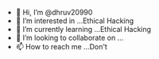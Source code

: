 - 👋 Hi, I’m @dhruv20990
- 👀 I’m interested in ...Ethical Hacking
- 🌱 I’m currently learning ...Ethical Hacking
- 💞️ I’m looking to collaborate on ...
- 📫 How to reach me ...Don't

<!---
dhruv20990/dhruv20990 is a ✨ special ✨ repository because its `README.md` (this file) appears on your GitHub profile.
You can click the Preview link to take a look at your changes.
--->
